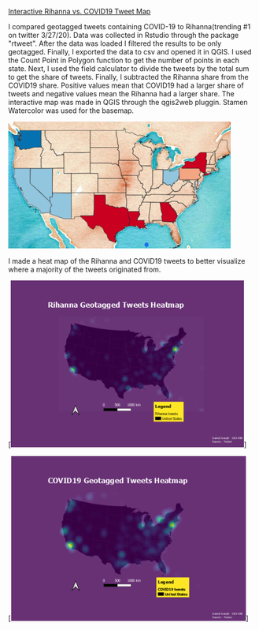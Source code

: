 [Interactive Rihanna vs. COVID19 Tweet Map](/rih_vs_cov_tweets/index.html)

I compared geotagged tweets containing COVID-19 to Rihanna(trending #1 on twitter 3/27/20). Data was collected in Rstudio through the package "rtweet". After the data was loaded I filtered the results to be only geotagged. Finally, I exported the data to csv and opened it in QGIS. I used the Count Point in Polygon function to get the number of points in each state. Next, I used the field calculator to divide the tweets by the total sum to get the share of tweets. Finally, I subtracted the Rihanna share from the COVID19 share. Positive values mean that COVID19 had a larger share of tweets and negative values mean the Rihanna had a larger share. The interactive map was made in QGIS through the qgis2web pluggin. Stamen Watercolor was used for the basemap.

[<img src="images/twitterweb.png?raw=true"/>](rih_vs_cov_tweets/index.html)


I made a heat map of the Rihanna and COVID19 tweets to better visualize where a majority of the tweets originated from. 

[<img src="images/rihannaheat.png?raw=true"/>]


[<img src="images/covidheat.png?raw=true"/>]

